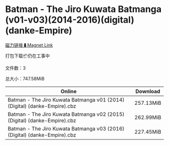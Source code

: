 # Batman - The Jiro Kuwata Batmanga (v01-v03)(2014-2016)(digital)(danke-Empire)

[磁力链接⬇Magnet Link](magnet:?xt=urn:btih:69b36a7ff1ad483fee2685d5317ee815f8d3fe13&dn=Batman%20-%20The%20Jiro%20Kuwata%20Batmanga%20%28v01-v03%29%282014-2016%29%28digital%29%28danke-Empire%29)

打包下载📦仍在工事中

文件数：3

总大小：747.58MiB

Online | Download
--- | ---
Batman - The Jiro Kuwata Batmanga v01 (2014) (Digital) (danke-Empire).cbz | 257.13MiB
Batman - The Jiro Kuwata Batmanga v02 (2015) (Digital) (danke-Empire).cbz | 262.99MiB
Batman - The Jiro Kuwata Batmanga v03 (2016) (Digital) (danke-Empire).cbz | 227.45MiB